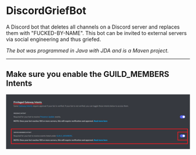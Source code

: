 
# DiscordGriefBot
A Discord bot that deletes all channels on a Discord server and replaces them with "FUCKED-BY-NAME". This bot can be invited to external servers via social engineering and thus griefed.

*The bot was programmed in Java with JDA and is a Maven project.*

----

## Make sure you enable the GUILD_MEMBERS Intents

<img src="screenshots/intents.png" alt="Intents"></img>

#
